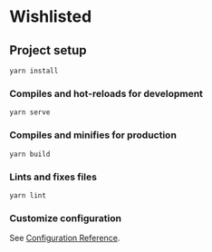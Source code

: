 # Wishlisted

## Project setup

```command-line
yarn install
```

### Compiles and hot-reloads for development

```command-line
yarn serve
```

### Compiles and minifies for production

```command-line
yarn build
```

### Lints and fixes files

```command-line
yarn lint
```

### Customize configuration

See [Configuration Reference](https://cli.vuejs.org/config/).
